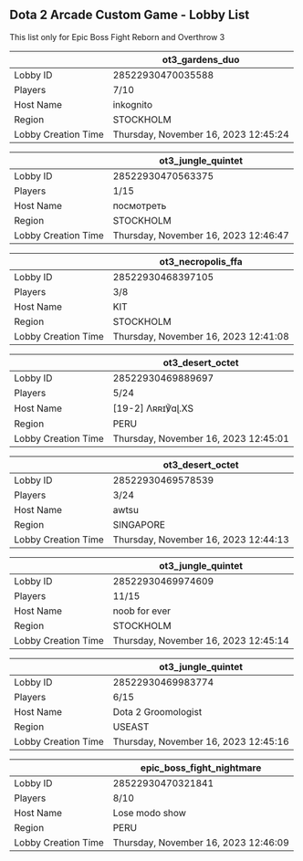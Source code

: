## Dota 2 Arcade Custom Game - Lobby List

This list only for Epic Boss Fight Reborn and Overthrow 3

|  | ot3_gardens_duo |
| ------ | ------ |
| Lobby ID | 28522930470035588 |
| Players | 7/10 |
| Host Name | inkognito |
| Region | STOCKHOLM |
| Lobby Creation Time | Thursday, November 16, 2023 12:45:24 |


|  | ot3_jungle_quintet |
| ------ | ------ |
| Lobby ID | 28522930470563375 |
| Players | 1/15 |
| Host Name | посмотреть |
| Region | STOCKHOLM |
| Lobby Creation Time | Thursday, November 16, 2023 12:46:47 |


|  | ot3_necropolis_ffa |
| ------ | ------ |
| Lobby ID | 28522930468397105 |
| Players | 3/8 |
| Host Name | KIT |
| Region | STOCKHOLM |
| Lobby Creation Time | Thursday, November 16, 2023 12:41:08 |


|  | ot3_desert_octet |
| ------ | ------ |
| Lobby ID | 28522930469889697 |
| Players | 5/24 |
| Host Name | [19-2] Λʀʀɪ℣ɑɭ.XS |
| Region | PERU |
| Lobby Creation Time | Thursday, November 16, 2023 12:45:01 |


|  | ot3_desert_octet |
| ------ | ------ |
| Lobby ID | 28522930469578539 |
| Players | 3/24 |
| Host Name | awtsu |
| Region | SINGAPORE |
| Lobby Creation Time | Thursday, November 16, 2023 12:44:13 |


|  | ot3_jungle_quintet |
| ------ | ------ |
| Lobby ID | 28522930469974609 |
| Players | 11/15 |
| Host Name | noob for ever |
| Region | STOCKHOLM |
| Lobby Creation Time | Thursday, November 16, 2023 12:45:14 |


|  | ot3_jungle_quintet |
| ------ | ------ |
| Lobby ID | 28522930469983774 |
| Players | 6/15 |
| Host Name | Dota 2 Groomologist |
| Region | USEAST |
| Lobby Creation Time | Thursday, November 16, 2023 12:45:16 |


|  | epic_boss_fight_nightmare |
| ------ | ------ |
| Lobby ID | 28522930470321841 |
| Players | 8/10 |
| Host Name | Lose modo show |
| Region | PERU |
| Lobby Creation Time | Thursday, November 16, 2023 12:46:09 |


